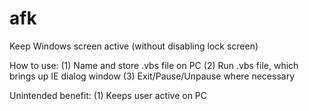 # afk
Keep Windows screen active (without disabling lock screen)

How to use:
(1) Name and store .vbs file on PC
(2) Run .vbs file, which brings up IE dialog window
(3) Exit/Pause/Unpause where necessary

Unintended benefit:
(1) Keeps user active on PC
